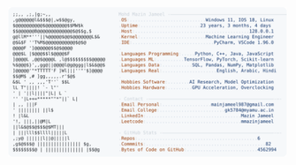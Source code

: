 <picture>
  <source srcset="https://raw.githubusercontent.com/mmazinjameel/mmazinjameel/main/dark_mode.svg?v=1739110039" media="(prefers-color-scheme: dark)">
  <img src="https://raw.githubusercontent.com/mmazinjameel/mmazinjameel/main/light_mode.svg?v=1739110039">
</picture>
